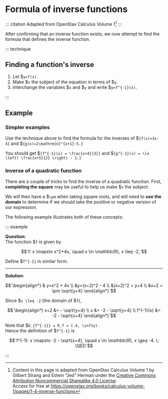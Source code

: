 # Formula of inverse functions

<!-- prettier-ignore-start -->
::: citation
Adapted from OpenStax Calculus Volume 1[^cite]
:::
<!-- prettier-ignore-end -->

After confirming that an inverse function exists, we now attempt to find the
formula that defines the inverse function.

<!-- prettier-ignore-start -->
::: technique

## Finding a function's inverse

1. Let $`y=f(x)`.
2. Make $`x` the subject of the equation in terms of $`y`.
3. Interchange the variables $`x` and $`y` and write $`y=f^{-1}(x)`.

:::
<!-- prettier-ignore-end -->

## Example

### Simpler examples

Use the technique above to find the formula for the inverses of
$`{f(x)=3x-4}` and
$`{g(x)=2\mathrm{e}^{x+1}-5.}`

You should get
$`{f^{-1}(x) = \frac{x+4}{3}}` and
$`{g^{-1}(x) = \ln \left( \frac{x+5}{2} \right) - 1.}`

### Inverse of a quadratic function

There are a couple of tricks to find the inverse of a quadratic function. First,
**completing the square** may be useful to help us make $`x` the subject.

We will then have a $`\pm` when taking square roots, and will need to **use the
domain** to determine if we should take the positive or negative version of our
expression.

The following example illustrates both of these concepts:

<!-- prettier-ignore-start -->
::: example

**Question**:\
The function $`f` is given by

$$`f: x \mapsto x^2+4x, \quad x \in \mathbb{R}, x \leq -2,`$$

Define $`f^{-1}` in similar form.

---

**Solution**:

$$`\begin{align*} & y=x^2 + 4x \\ &y=(x+2)^2 - 4 \\ &(x+2)^2 = y+4 \\ &x+2 = \pm \sqrt{y+4} \end{align*}`$$

Since $`x \leq -2` (the domain of $`f`),

$$`\begin{align*} x+2 &= - \sqrt{y+4} \\ x &= -2 - \sqrt{y+4} \\ f^{-1}(x) &= -2 - \sqrt{x+4} \end{align*}`$$

Note that $`D_{f^{-1}} = R_f = [-4, \infty).`\
Hence the definition of $`f^{-1}` is

$$`f^{-1}: x \mapsto -2 - \sqrt{x+4}, \quad x \in \mathbb{R}, x \geq -4. \; \QED`$$

:::
<!-- prettier-ignore-end -->

[^cite]:
    Content in this page is adapted from OpenStax Calculus Volume 1 by Gilbert
    Strang and Edwin "Jed" Herman under the
    [Creative Commons Attribution Noncommercial Sharealike 4.0 License](https://creativecommons.org/licenses/by-nc-sa/4.0).\
    Access
    for free at
    <https://openstax.org/books/calculus-volume-1/pages/1-4-inverse-functions>
